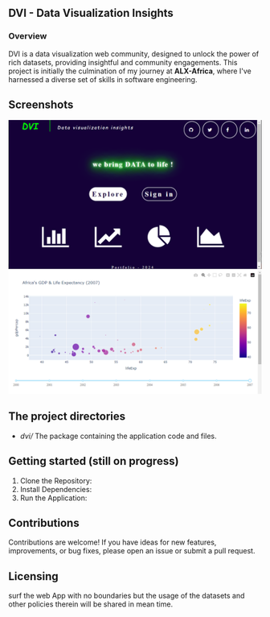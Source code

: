 ## DVI - Data Visualization Insights
### Overview
DVI is a data visualization web community, designed to unlock the power of rich datasets, providing insightful and community engagements. This project is initially the culmination of my journey at **ALX-Africa**, where I've harnessed a diverse set of skills in software engineering.


## Screenshots
![screenshot](https://github.com/sannysuarez/DVI/blob/main/screenshots/Screenshot%202024-03-06%20123531.png)
![screenshot](https://github.com/sannysuarez/DVI/blob/main/screenshots/Screenshot%202024-03-06%20123737.png)

## The project directories
- _dvi/_ The package containing the application code and files.


## Getting started (still on progress)
1. Clone the Repository:
2. Install Dependencies:
3. Run the Application:


  ## Contributions
Contributions are welcome! If you have ideas for new features, improvements, or bug fixes, please open an issue or submit a pull request.


## Licensing
surf the web App with no boundaries but the usage of the datasets and other policies therein will be shared in mean time.  
